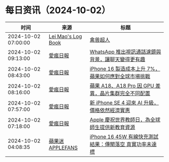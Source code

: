 ﻿# 每日资讯（2024-10-02）

|时间|来源|标题|
|---|---|---|
|2024-10-02 07:00:00|[Lei Mao's Log Book](https://leimao.github.io/atom.xml)|[禽兽超人](https://leimao.github.io/essay/%E7%A6%BD%E5%85%BD%E8%B6%85%E4%BA%BA/)|
|2024-10-02 09:13:00|[愛瘋日報](http://www.iphonetaiwan.org/feeds/posts/default)|[WhatsApp 推出視訊通話濾鏡與背景，讓聊天變得更有趣](https://www.iphonetaiwan.org/2024/10/whatsapp--backgrounds-for-video-calls.html)|
|2024-10-02 08:43:00|[愛瘋日報](http://www.iphonetaiwan.org/feeds/posts/default)|[iPhone 16 製造成本上升 7%，蘋果如何應對全球市場挑戰](https://www.iphonetaiwan.org/2024/10/iphone-16-pro-max-cost-analysis.html)|
|2024-10-02 08:16:00|[愛瘋日報](http://www.iphonetaiwan.org/feeds/posts/default)|[蘋果 A18、A18 Pro 因 GPU 差異，晶片集群完全不同配置](https://www.iphonetaiwan.org/2024/10/iphone16-a18-chip-performance.html)|
|2024-10-02 07:57:00|[愛瘋日報](http://www.iphonetaiwan.org/feeds/posts/default)|[新 iPhone SE 4 迎來 AI 升級，價格依然經濟實惠](https://www.iphonetaiwan.org/2024/10/iphone-se4-ai-upgrade.html)|
|2024-10-02 07:18:00|[愛瘋日報](http://www.iphonetaiwan.org/feeds/posts/default)|[Apple 慶祝世界教師日，為全球師生提供新教育資源](https://www.iphonetaiwan.org/2024/10/apple-global-education-resources.html)|
|2024-10-02 04:08:35|[蘋果迷 APPLEFANS](https://applefans.today/feed/)|[iPhone 16 45W 有線快充測試結果：傳聞落空 真實功率未達標](https://applefans.today/2024-10-iphone-16-pro-max-charging-test/)|
